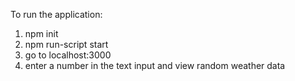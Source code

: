 To run the application:
  1. npm init
  2. npm run-script start
  3. go to localhost:3000
  4. enter a number in the text input and view random weather data
